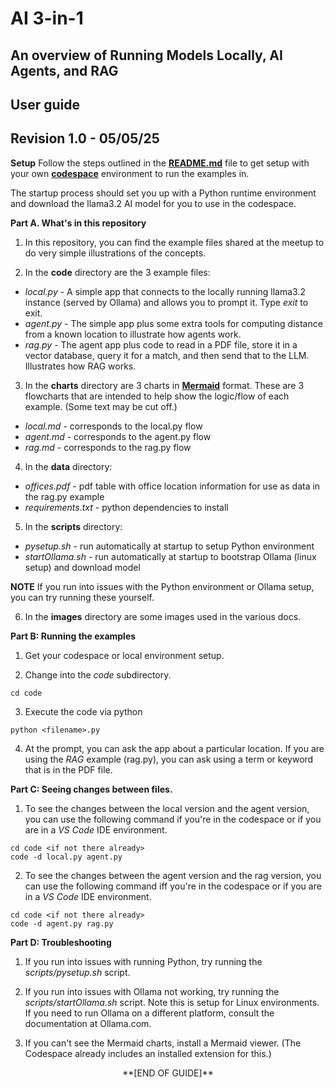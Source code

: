 # AI 3-in-1 
## An overview of Running Models Locally, AI Agents, and RAG
## User guide 
## Revision 1.0 - 05/05/25

**Setup**
Follow the steps outlined in the [**README.md**](./README.md) file to get setup with your own [**codespace**](https://github.com/features/codespaces) environment to run the examples in. 

The startup process should set you up with a Python runtime environment and download the llama3.2 AI model for you to use in the codespace.

**Part A. What's in this repository**

1. In this repository, you can find the example files shared at the meetup to do very simple illustrations of the concepts.

2. In the **code** directory are the 3 example files:

- *local.py* - A simple app that connects to the locally running llama3.2 instance (served by Ollama) and allows you to prompt it. Type *exit* to exit.
- *agent.py* - The simple app plus some extra tools for computing distance from a known location to illustrate how agents work.
- *rag.py* - The agent app plus code to read in a PDF file, store it in a vector database, query it for a match, and then send that to the LLM. Illustrates how RAG works.

3. In the **charts** directory are 3 charts in [**Mermaid**](https://www.mermaidchart.com/) format. These are 3 flowcharts that are intended to help show the logic/flow of each example. (Some text may be cut off.)

- *local.md* - corresponds to the local.py flow
- *agent.md* - corresponds to the agent.py flow
- *rag.md* - corresponds to the rag.py flow 
   
4. In the **data** directory:

- *offices.pdf* - pdf table with office location information for use as data in the rag.py example
- *requirements.txt* - python dependencies to install

5. In the **scripts** directory:

- *pysetup.sh* - run automatically at startup to setup Python environment
- *startOllama.sh* - run automatically at startup to bootstrap Ollama (linux setup) and download model

**NOTE** If you run into issues with the Python environment or Ollama setup, you can try running these yourself.

6. In the **images** directory are some images used in the various docs.

**Part B: Running the examples**

1. Get your codespace or local environment setup.

2. Change into the *code* subdirectory.
```
cd code
```

3. Execute the code via python
```
python <filename>.py
```

4. At the prompt, you can ask the app about a particular location. If you are using the *RAG* example (rag.py), you can ask using a term or keyword that is in the PDF file.

**Part C: Seeing changes between files.**

1. To see the changes between the local version and the agent version, you can use the following command if you're in the codespace or if you are in a *VS Code* IDE environment.

```
cd code <if not there already>
code -d local.py agent.py
```

2. To see the changes between the agent version and the rag version, you can use the following command iff you're in the codespace or if you are in a *VS Code* IDE environment.

```
cd code <if not there already>
code -d agent.py rag.py
```

**Part D: Troubleshooting**

1. If you run into issues with running Python, try running the *scripts/pysetup.sh* script.

2. If you run into issues with Ollama not working, try running the *scripts/startOllama.sh* script. Note this is setup for Linux environments. If you need to run Ollama on a different platform, consult the documentation at Ollama.com.

3. If you can't see the Mermaid charts, install a Mermaid viewer. (The Codespace already includes an installed extension for this.)


<p align="center">
**[END OF GUIDE]**
</p>
</br></br></br>

